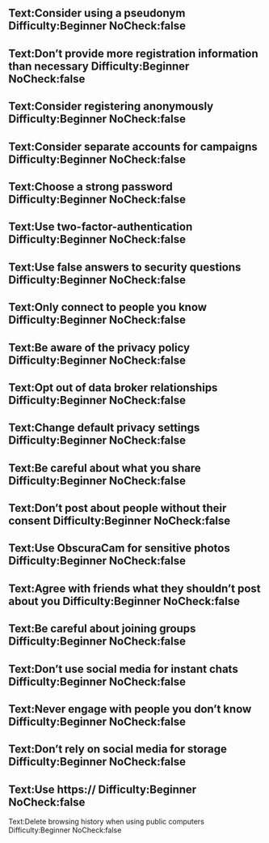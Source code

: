 Text:Consider using a pseudonym
Difficulty:Beginner
NoCheck:false
---
Text:Don’t provide more registration information than necessary
Difficulty:Beginner
NoCheck:false
---
Text:Consider registering anonymously
Difficulty:Beginner
NoCheck:false
---
Text:Consider separate accounts for campaigns
Difficulty:Beginner
NoCheck:false
---
Text:Choose a strong password
Difficulty:Beginner
NoCheck:false
---
Text:Use two-factor-authentication
Difficulty:Beginner
NoCheck:false
---
Text:Use false answers to security questions
Difficulty:Beginner
NoCheck:false
---
Text:Only connect to people you know
Difficulty:Beginner
NoCheck:false
---
Text:Be aware of the privacy policy
Difficulty:Beginner
NoCheck:false
---
Text:Opt out of data broker relationships
Difficulty:Beginner
NoCheck:false
---
Text:Change default privacy settings
Difficulty:Beginner
NoCheck:false
---
Text:Be careful about what you share
Difficulty:Beginner
NoCheck:false
---
Text:Don’t post about people without their consent
Difficulty:Beginner
NoCheck:false
---
Text:Use ObscuraCam for sensitive photos
Difficulty:Beginner
NoCheck:false
---
Text:Agree with friends what they shouldn’t post about you
Difficulty:Beginner
NoCheck:false
---
Text:Be careful about joining groups
Difficulty:Beginner
NoCheck:false
---
Text:Don’t use social media for instant chats
Difficulty:Beginner
NoCheck:false
---
Text:Never engage with people you don’t know
Difficulty:Beginner
NoCheck:false
---
Text:Don’t rely on social media for storage
Difficulty:Beginner
NoCheck:false
---
Text:Use https://
Difficulty:Beginner
NoCheck:false
---
Text:Delete browsing history when using public computers
Difficulty:Beginner
NoCheck:false